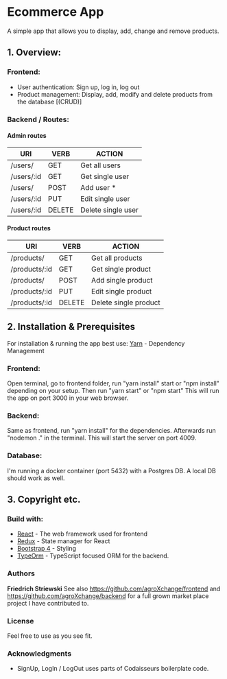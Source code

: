 
# Ecommerce App
 A simple app that allows you to display, add, change and remove products. 

## 1. Overview:

### Frontend: 
* User authentication: Sign up, log in, log out
* Product management: Display, add, modify and delete products from the database [(CRUD)]

### Backend / Routes:

#### Admin routes

|**URI**|**VERB**|**ACTION**|
|-------------|-----------|---------------------|
| /users/     | GET       | Get all users       |
| /users/:id  | GET       | Get single user     |
| /users/     | POST      | Add user *          |
| /users/:id  | PUT       | Edit single user    |
| /users/:id  | DELETE    | Delete single user  |


#### Product routes

|**URI**|**VERB**|**ACTION**|
|-------------|-----------|---------------------------|
| /products/     | GET       | Get all products       |
| /products/:id  | GET       | Get single product     |
| /products/     | POST      | Add single product     |
| /products/:id  | PUT       | Edit single product    |
| /products/:id  | DELETE    | Delete single product  |


## 2. Installation & Prerequisites
For installation & running the app best use: 
 [Yarn](https://yarnpkg.com/lang/en/) - Dependency Management

### Frontend: 
Open terminal, go to frontend folder, run "yarn install" start or "npm install" depending on your setup.
Then run "yarn start" or "npm start" This will run the app on port 3000 in your web browser. 

### Backend: 
Same as frontend, run "yarn install" for the dependencies. Afterwards run "nodemon ." in the terminal. This will start the server on port 4009.

### Database: 
I'm running a docker container (port 5432) with a Postgres DB. A local DB should work as well.


## 3. Copyright etc.

### Build with:
* [React](https://reactjs.org/) - The web framework used for frontend
* [Redux](https://redux.js.org) - State manager for React
* [Bootstrap 4](https://getbootstrap.com/docs/4.0/getting-started/introduction/) - Styling
* [TypeOrm](https://github.com/typeorm) - TypeScript focused ORM for the backend.  

### Authors
**Friedrich Striewski**
See also https://github.com/agroXchange/frontend and https://github.com/agroXchange/backend for a full grown market place project I have contributed to.

### License
Feel free to use as you see fit.

### Acknowledgments
* SignUp, LogIn / LogOut uses parts of Codaisseurs boilerplate code. 
